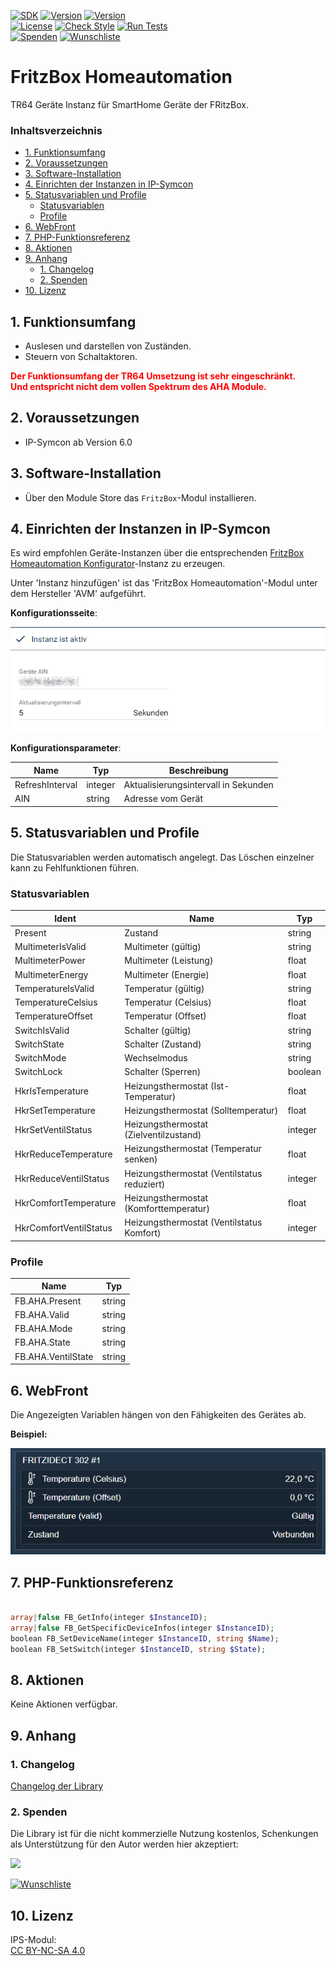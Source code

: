 [![SDK](https://img.shields.io/badge/Symcon-PHPModul-red.svg)](https://www.symcon.de/service/dokumentation/entwicklerbereich/sdk-tools/sdk-php/)
[![Version](https://img.shields.io/badge/Modul%20version-0.83-blue.svg)]()
[![Version](https://img.shields.io/badge/Symcon%20Version-6.0%20%3E-green.svg)](https://www.symcon.de/de/service/dokumentation/installation/migrationen/v60-v61-q1-2022/)  
[![License](https://img.shields.io/badge/License-CC%20BY--NC--SA%204.0-green.svg)](https://creativecommons.org/licenses/by-nc-sa/4.0/)
[![Check Style](https://github.com/Nall-chan/FritzBox/workflows/Check%20Style/badge.svg)](https://github.com/Nall-chan/FritzBox/actions) [![Run Tests](https://github.com/Nall-chan/FritzBox/workflows/Run%20Tests/badge.svg)](https://github.com/Nall-chan/FritzBox/actions)  
[![Spenden](https://www.paypalobjects.com/de_DE/DE/i/btn/btn_donate_SM.gif)](#2-spenden)
[![Wunschliste](https://img.shields.io/badge/Wunschliste-Amazon-ff69fb.svg)](#2-spenden)  

# FritzBox Homeautomation <!-- omit in toc -->
TR64 Geräte Instanz für SmartHome Geräte der FRitzBox.  

### Inhaltsverzeichnis <!-- omit in toc -->

- [1. Funktionsumfang](#1-funktionsumfang)
- [2. Voraussetzungen](#2-voraussetzungen)
- [3. Software-Installation](#3-software-installation)
- [4. Einrichten der Instanzen in IP-Symcon](#4-einrichten-der-instanzen-in-ip-symcon)
- [5. Statusvariablen und Profile](#5-statusvariablen-und-profile)
  - [Statusvariablen](#statusvariablen)
  - [Profile](#profile)
- [6. WebFront](#6-webfront)
- [7. PHP-Funktionsreferenz](#7-php-funktionsreferenz)
- [8. Aktionen](#8-aktionen)
- [9. Anhang](#9-anhang)
  - [1. Changelog](#1-changelog)
  - [2. Spenden](#2-spenden)
- [10. Lizenz](#10-lizenz)

## 1. Funktionsumfang

* Auslesen und darstellen von Zuständen.  
* Steuern von Schaltaktoren.

**<div style="color:red">Der Funktionsumfang der TR64 Umsetzung ist sehr eingeschränkt.  
Und entspricht nicht dem vollen Spektrum des AHA Module.</div>**

## 2. Voraussetzungen

- IP-Symcon ab Version 6.0

## 3. Software-Installation

* Über den Module Store das `FritzBox`-Modul installieren.

## 4. Einrichten der Instanzen in IP-Symcon

 Es wird empfohlen Geräte-Instanzen über die entsprechenden [FritzBox Homeautomation Konfigurator](../FritzBox%20Homeautomation%20Configurator/README.md)-Instanz zu erzeugen.  
 
 Unter 'Instanz hinzufügen' ist das 'FritzBox Homeautomation'-Modul unter dem Hersteller 'AVM' aufgeführt.

__Konfigurationsseite__:

![Config](imgs/config.png)  

__Konfigurationsparameter__:  

| Name            | Typ     | Beschreibung                         |
| --------------- | ------- | ------------------------------------ |
| RefreshInterval | integer | Aktualisierungsintervall in Sekunden |
| AIN             | string  | Adresse vom Gerät                    |

## 5. Statusvariablen und Profile

Die Statusvariablen werden automatisch angelegt. Das Löschen einzelner kann zu Fehlfunktionen führen.

### Statusvariablen

| Ident                  | Name                                        | Typ     |
| ---------------------- | ------------------------------------------- | ------- |
| Present                | Zustand                                     | string  |
| MultimeterIsValid      | Multimeter (gültig)                         | string  |
| MultimeterPower        | Multimeter (Leistung)                       | float   |
| MultimeterEnergy       | Multimeter (Energie)                        | float   |
| TemperatureIsValid     | Temperatur (gültig)                         | string  |
| TemperatureCelsius     | Temperatur (Celsius)                        | float   |
| TemperatureOffset      | Temperatur (Offset)                         | float   |
| SwitchIsValid          | Schalter (gültig)                           | string  |
| SwitchState            | Schalter (Zustand)                          | string  |
| SwitchMode             | Wechselmodus                                | string  |
| SwitchLock             | Schalter (Sperren)                          | boolean |
| HkrIsTemperature       | Heizungsthermostat (Ist-Temperatur)         | float   |
| HkrSetTemperature      | Heizungsthermostat (Solltemperatur)         | float   |
| HkrSetVentilStatus     | Heizungsthermostat (Zielventilzustand)      | integer |
| HkrReduceTemperature   | Heizungsthermostat (Temperatur senken)      | float   |
| HkrReduceVentilStatus  | Heizungsthermostat (Ventilstatus reduziert) | integer |
| HkrComfortTemperature  | Heizungsthermostat (Komforttemperatur)      | float   |
| HkrComfortVentilStatus | Heizungsthermostat (Ventilstatus Komfort)   | integer |


### Profile

| Name               | Typ    |
| ------------------ | ------ |
| FB.AHA.Present     | string |
| FB.AHA.Valid       | string |
| FB.AHA.Mode        | string |
| FB.AHA.State       | string |
| FB.AHA.VentilState | string |


## 6. WebFront

Die Angezeigten Variablen hängen von den Fähigkeiten des Gerätes ab.  

**Beispiel:**  

![Webfront](imgs/webfront.png)  

## 7. PHP-Funktionsreferenz

```php

array|false FB_GetInfo(integer $InstanceID);
array|false FB_GetSpecificDeviceInfos(integer $InstanceID);
boolean FB_SetDeviceName(integer $InstanceID, string $Name);
boolean FB_SetSwitch(integer $InstanceID, string $State);
```

## 8. Aktionen

Keine Aktionen verfügbar.

## 9. Anhang

### 1. Changelog

[Changelog der Library](../README.md#changelog)

### 2. Spenden

  Die Library ist für die nicht kommerzielle Nutzung kostenlos, Schenkungen als Unterstützung für den Autor werden hier akzeptiert:  

<a href="https://www.paypal.com/donate?hosted_button_id=G2SLW2MEMQZH2" target="_blank"><img src="https://www.paypalobjects.com/de_DE/DE/i/btn/btn_donate_LG.gif" border="0" /></a>  

[![Wunschliste](https://img.shields.io/badge/Wunschliste-Amazon-ff69fb.svg)](https://www.amazon.de/hz/wishlist/ls/YU4AI9AQT9F?ref_=wl_share) 

## 10. Lizenz

  IPS-Modul:  
  [CC BY-NC-SA 4.0](https://creativecommons.org/licenses/by-nc-sa/4.0/)  

